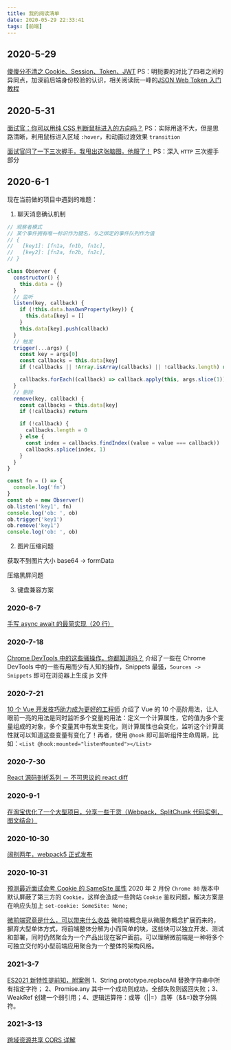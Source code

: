 ```yaml
---
title: 我的阅读清单
date: 2020-05-29 22:33:41
tags: [前端]
---
```


## 2020-5-29

[傻傻分不清之 Cookie、Session、Token、JWT](https://juejin.im/post/5e055d9ef265da33997a42cc)
PS：明扼要的对比了四者之间的异同点，加深前后端身份校验的认识，相关阅读阮一峰的[JSON Web Token 入门教程](http://www.ruanyifeng.com/blog/2018/07/json_web_token-tutorial.html)

## 2020-5-31

[面试官：你可以用纯 CSS 判断鼠标进入的方向吗？](https://mp.weixin.qq.com/s/nwH2mmxY0ugSSGM3OuEBoQ)
PS：实际用途不大，但是思路清晰，利用鼠标进入区域 `:hover`，和动画过渡效果 `transition`

[面试官问了一下三次握手，我甩出这张脑图，他服了！](https://mp.weixin.qq.com/s/xXHW_NZqF6qmi7JBB_mTEw)
PS：深入 `HTTP` 三次握手部分

## 2020-6-1

现在当前做的项目中遇到的难题：

1. 聊天消息确认机制

```js
// 观察者模式
// 某个事件拥有唯一标识作为键名，与之绑定的事件队列作为值
// {
//   [key1]: [fn1a, fn1b, fn1c],
//   [key2]: [fn2a, fn2b, fn2c],
// }

class Observer {
  constructor() {
    this.data = {}
  }
  // 监听
  listen(key, callback) {
    if (!this.data.hasOwnProperty(key)) {
      this.data[key] = []
    }
    this.data[key].push(callback)
  }
  // 触发
  trigger(...args) {
    const key = args[0]
    const callbacks = this.data[key]
    if (!callbacks || !Array.isArray(callbacks) || !callbacks.length) return

    callbacks.forEach((callback) => callback.apply(this, args.slice(1)))
  }
  // 删除
  remove(key, callback) {
    const callbacks = this.data[key]
    if (!callbacks) return

    if (!callback) {
      callbacks.length = 0
    } else {
      const index = callbacks.findIndex((value = value === callback))
      callbacks.splice(index, 1)
    }
  }
}

const fn = () => {
  console.log('fn')
}
const ob = new Observer()
ob.listen('key1', fn)
console.log('ob: ', ob)
ob.trigger('key1')
ob.remove('key1')
console.log('ob: ', ob)
```

2. 图片压缩问题

获取不到图片大小
base64 -> formData

压缩黑屏问题

3. 键盘兼容方案

### 2020-6-7

[手写 async await 的最简实现（20 行）](https://juejin.im/post/5e79e841f265da5726612b6e)

### 2020-7-18

[Chrome DevTools 中的这些骚操作，你都知道吗？](https://mp.weixin.qq.com/s/CfzKwfiJ7AVnv6m7CEhAVg)
介绍了一些在 Chrome DevTools 中的一些有用而少有人知的操作，Snippets 最骚，`Sources -> Snippets` 即可在浏览器上生成 js 文件

### 2020-7-21

[10 个 Vue 开发技巧助力成为更好的工程师](https://juejin.im/post/5e8a9b1ae51d45470720bdfa) 介绍了 Vue 的 10 个高阶用法，让人眼前一亮的用法是同时监听多个变量的用法：定义一个计算属性，它的值为多个变量组成的对象，多个变量其中有发生变化，则计算属性也会变化，监听这个计算属性就可以知道这些变量有变化了！再者，使用 `@hook` 即可监听组件生命周期，比如：`<List @hook:mounted="listenMounted"></List>`

### 2020-7-30

[React 源码剖析系列 － 不可思议的 react diff](https://zhuanlan.zhihu.com/p/20346379)

### 2020-9-1

[在淘宝优化了一个大型项目，分享一些干货（Webpack，SplitChunk 代码实例，图文结合）](https://juejin.im/post/6844904183917871117)

### 2020-10-30

[阔别两年，webpack5 正式发布](https://mp.weixin.qq.com/s/sh7rcv6hdhYfWr1bv_ssbg)

### 2020-10-31

[预测最近面试会考 Cookie 的 SameSite 属性](https://juejin.im/post/6844904095711494151)
2020 年 2 月份 `Chrome 80` 版本中默认屏蔽了第三方的 `Cookie`，这样会造成一些跨站 `Cookie` 鉴权问题，解决方案是在响应头加上 `set-cookie: SomeSite: None;`

[微前端究竟是什么，可以带来什么收益](https://juejin.cn/post/6893307922902679560) 微前端概念是从微服务概念扩展而来的，摒弃大型单体方式，将前端整体分解为小而简单的块，这些块可以独立开发、测试和部署，同时仍然聚合为一个产品出现在客户面前。可以理解微前端是一种将多个可独立交付的小型前端应用聚合为一个整体的架构风格。

### 2021-3-7

[ES2021 新特性提前知，附案例](https://juejin.cn/post/6914538946751889422) 1、String.prototype.replaceAll 替换字符串中所有指定字符； 2、Promise.any 其中一个成功则成功，全部失败则返回失败；3、WeakRef 创建一个弱引用；4、逻辑运算符：或等（||=）且等（&&=)数字分隔符。

### 2021-3-13

[跨域资源共享 CORS 详解](https://www.ruanyifeng.com/blog/2016/04/cors.html)
